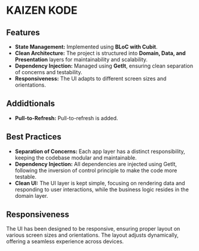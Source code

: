 # KAIZEN KODE

## Features
- **State Management:** Implemented using **BLoC with Cubit**.
- **Clean Architecture:** The project is structured into **Domain, Data, and Presentation** layers for maintainability and scalability.
- **Dependency Injection:** Managed using **GetIt**, ensuring clean separation of concerns and testability.
- **Responsiveness:** The UI adapts to different screen sizes and orientations.

## Addidtionals
- **Pull-to-Refresh:** Pull-to-refresh is added.

## Best Practices
- **Separation of Concerns:** Each app layer has a distinct responsibility, keeping the codebase modular and maintainable.
- **Dependency Injection:** All dependencies are injected using GetIt, following the inversion of control principle to make the code more testable.
- **Clean UI:** The UI layer is kept simple, focusing on rendering data and responding to user interactions, while the business logic resides in the domain layer.

## Responsiveness
The UI has been designed to be responsive, ensuring proper layout on various screen sizes and orientations. The layout adjusts dynamically, offering a seamless experience across devices.
